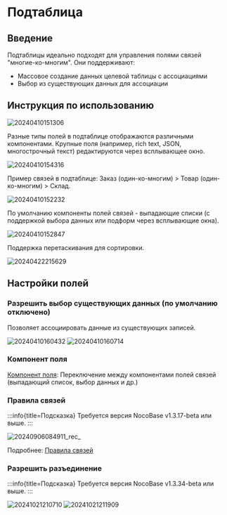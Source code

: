 # Подтаблица

## Введение

Подтаблицы идеально подходят для управления полями связей "многие-ко-многим". Они поддерживают:
- Массовое создание данных целевой таблицы с ассоциациями
- Выбор из существующих данных для ассоциации

## Инструкция по использованию

![20240410151306](https://static-docs.nocobase.com/20240410151306.png)

Разные типы полей в подтаблице отображаются различными компонентами. Крупные поля (например, rich text, JSON, многострочный текст) редактируются через всплывающее окно.

![20240410154316](https://static-docs.nocobase.com/20240410154316.png)

Пример связей в подтаблице:
Заказ (один-ко-многим) > Товар (один-ко-многим) > Склад.

![20240410152232](https://static-docs.nocobase.com/20240410152232.png)

По умолчанию компоненты полей связей - выпадающие списки (с поддержкой выбора данных или подформ через всплывающие окна).

![20240410152847](https://static-docs.nocobase.com/20240410152847.png)

Поддержка перетаскивания для сортировки.

![20240422215629](https://static-docs.nocobase.com/20240422215629.gif)

## Настройки полей

### Разрешить выбор существующих данных (по умолчанию отключено)

Позволяет ассоциировать данные из существующих записей.

![20240410160432](https://static-docs.nocobase.com/20240410160432.png)
![20240410160714](https://static-docs.nocobase.com/20240410160714.png)

### Компонент поля

[Компонент поля](/handbook/ui/fields/association-field): Переключение между компонентами полей связей (выпадающий список, выбор данных и др.)

### Правила связей
:::info{title=Подсказка}
Требуется версия NocoBase v1.3.17-beta или выше.
:::

![20240906084911_rec_](https://static-docs.nocobase.com/20240906084911_rec_.gif)

Подробнее: [Правила связей](/handbook/ui/blocks/block-settings/field-linkage-rule)

### Разрешить разъединение

:::info{title=Подсказка}
Требуется версия NocoBase v1.3.34-beta или выше.
:::

![20241021210710](https://static-docs.nocobase.com/20241021210710.png)
![20241021211909](https://static-docs.nocobase.com/20241021211909.png)
